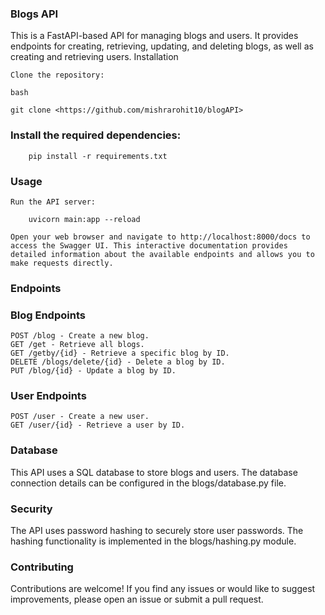 ### Blogs API

This is a FastAPI-based API for managing blogs and users. It provides endpoints for creating, retrieving, updating, and deleting blogs, as well as creating and retrieving users.
Installation

    Clone the repository:

    bash
```
git clone <https://github.com/mishrarohit10/blogAPI>
```
### Install the required dependencies:
```
    pip install -r requirements.txt
```
### Usage

    Run the API server:

```
    uvicorn main:app --reload
```
    Open your web browser and navigate to http://localhost:8000/docs to access the Swagger UI. This interactive documentation provides detailed information about the available endpoints and allows you to make requests directly.

### Endpoints
### Blog Endpoints

    POST /blog - Create a new blog.
    GET /get - Retrieve all blogs.
    GET /getby/{id} - Retrieve a specific blog by ID.
    DELETE /blogs/delete/{id} - Delete a blog by ID.
    PUT /blog/{id} - Update a blog by ID.

### User Endpoints

    POST /user - Create a new user.
    GET /user/{id} - Retrieve a user by ID.

### Database

This API uses a SQL database to store blogs and users. The database connection details can be configured in the blogs/database.py file.

### Security

The API uses password hashing to securely store user passwords. The hashing functionality is implemented in the blogs/hashing.py module.

### Contributing

Contributions are welcome! If you find any issues or would like to suggest improvements, please open an issue or submit a pull request.